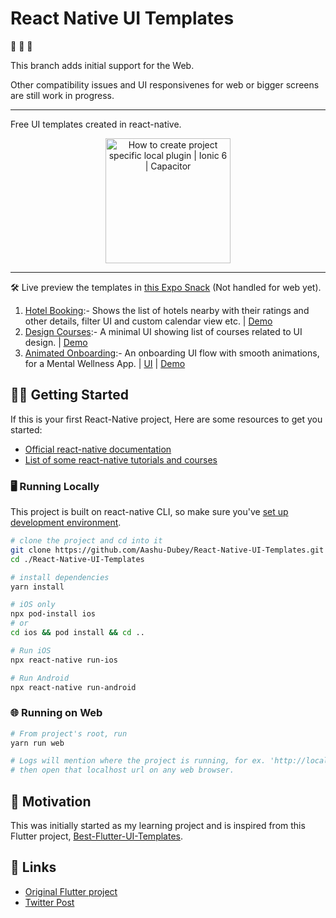 # React Native UI Templates

🚧 🚧 🚧

This branch adds initial support for the Web.

Other compatibility issues and UI responsivenes for web or bigger screens are still work in progress.

---

Free UI templates created in react-native.

<p align="center">
  <img alt="How to create project specific local plugin | Ionic 6 | Capacitor" src="https://repository-images.githubusercontent.com/329723227/62ff9135-2763-4fba-ae7f-0b1eefa0ea56" height="200px">
</p>

---

🛠 Live preview the templates in [this Expo Snack](https://snack.expo.io/@ashu_dubey/react-native-ui-templates) (Not handled for web yet).

1. [Hotel Booking](./src/hotel_booking#readme):- Shows the list of hotels nearby with their ratings and other details, filter UI and custom calendar view etc. | [Demo](https://twitter.com/aashudubey_ad/status/1576292697173766145)
2. [Design Courses](./src/design_course#readme):- A minimal UI showing list of courses related to UI design. | [Demo](https://twitter.com/aashudubey_ad/status/1578846092694720512)
3. [Animated Onboarding](./src/introduction_animation#readme):- An onboarding UI flow with smooth animations, for a Mental Wellness App. | [UI](<https://www.behance.net/gallery/96755139/Mental-Wellness-App-(Onboarding)>) | [Demo](https://twitter.com/aashudubey_ad/status/1580260456215695360)

## 💪🏼 Getting Started

If this is your first React-Native project, Here are some resources to get you started:

- [Official react-native documentation](https://reactnative.dev/docs/getting-started)
- [List of some react-native tutorials and courses](https://hackr.io/tutorials/learn-react-native)

### 🖥 Running Locally

This project is built on react-native CLI, so make sure you've [set up development environment](https://reactnative.dev/docs/environment-setup).

```bash
# clone the project and cd into it
git clone https://github.com/Aashu-Dubey/React-Native-UI-Templates.git
cd ./React-Native-UI-Templates

# install dependencies
yarn install

# iOS only
npx pod-install ios
# or
cd ios && pod install && cd ..

# Run iOS
npx react-native run-ios

# Run Android
npx react-native run-android

```

### 🌐 Running on Web

```bash
# From project's root, run
yarn run web

# Logs will mention where the project is running, for ex. 'http://localhost:8080/'
# then open that localhost url on any web browser.
```

## 🌻 Motivation

This was initially started as my learning project and is inspired from this Flutter project, [Best-Flutter-UI-Templates](https://github.com/mitesh77/Best-Flutter-UI-Templates).

## 🔗 Links

- [Original Flutter project](https://github.com/mitesh77/Best-Flutter-UI-Templates)
- [Twitter Post](https://twitter.com/aashudubey_ad/status/1484571529644212224)
